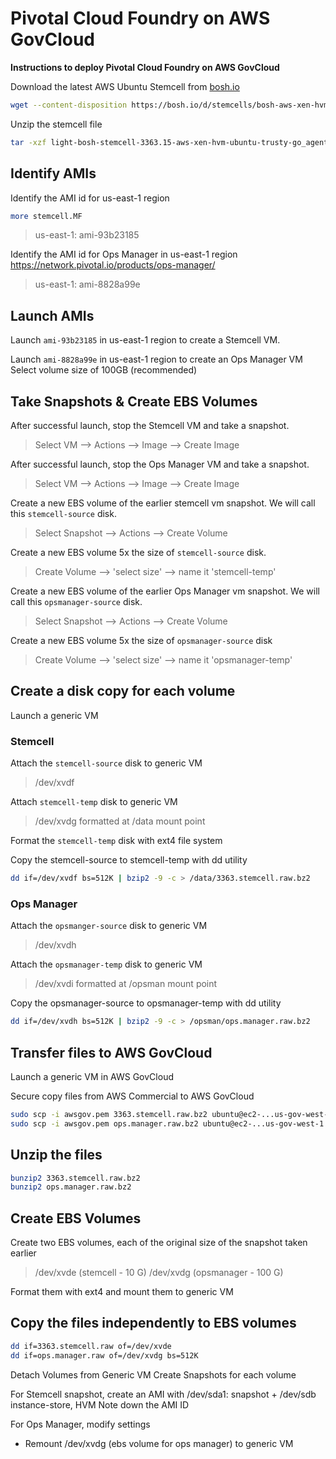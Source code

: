 # Pivotal Cloud Foundry on AWS GovCloud
**Instructions to deploy Pivotal Cloud Foundry on AWS GovCloud**

Download the latest AWS Ubuntu Stemcell from [bosh.io](http://bosh.io/stemcells/bosh-aws-xen-hvm-ubuntu-trusty-go_agent)

```bash
wget --content-disposition https://bosh.io/d/stemcells/bosh-aws-xen-hvm-ubuntu-trusty-go_agent?v=3363.15
```

Unzip the stemcell file
```bash
tar -xzf light-bosh-stemcell-3363.15-aws-xen-hvm-ubuntu-trusty-go_agent.tgz
```
## Identify AMIs
Identify the AMI id for us-east-1 region
```bash
more stemcell.MF
```
> us-east-1: ami-93b23185

Identify the AMI id for Ops Manager in us-east-1 region
https://network.pivotal.io/products/ops-manager/
> us-east-1: ami-8828a99e

## Launch AMIs
Launch `ami-93b23185` in us-east-1 region to create a Stemcell VM.

Launch `ami-8828a99e` in us-east-1 region to create an Ops Manager VM
Select volume size of 100GB (recommended)

## Take Snapshots & Create EBS Volumes
After successful launch, stop the Stemcell VM and take a snapshot.
> Select VM --> Actions --> Image --> Create Image

After successful launch, stop the Ops Manager VM and take a snapshot.
> Select VM --> Actions --> Image --> Create Image

Create a new EBS volume of the earlier stemcell vm snapshot. We will call this `stemcell-source` disk.
> Select Snapshot --> Actions --> Create Volume

Create a new EBS volume 5x the size of `stemcell-source` disk.
> Create Volume --> 'select size' --> name it 'stemcell-temp'

Create a new EBS volume of the earlier Ops Manager vm snapshot. We will call this `opsmanager-source` disk.
> Select Snapshot --> Actions --> Create Volume

Create a new EBS volume 5x the size of `opsmanager-source` disk
> Create Volume --> 'select size' --> name it 'opsmanager-temp'

## Create a disk copy for each volume
Launch a generic VM

### Stemcell
Attach the `stemcell-source` disk to generic VM
>  /dev/xvdf

Attach `stemcell-temp` disk to generic VM
> /dev/xvdg formatted at /data mount point

Format the `stemcell-temp` disk with ext4 file system

Copy the stemcell-source to stemcell-temp with dd utility
```bash
dd if=/dev/xvdf bs=512K | bzip2 -9 -c > /data/3363.stemcell.raw.bz2
```
### Ops Manager
Attach the `opsmanger-source` disk to generic VM
> /dev/xvdh

Attach the `opsmanager-temp` disk to generic VM
> /dev/xvdi formatted at /opsman mount point

Copy the opsmanager-source to opsmanager-temp with dd utility
```bash
dd if=/dev/xvdh bs=512K | bzip2 -9 -c > /opsman/ops.manager.raw.bz2
```
## Transfer files to AWS GovCloud
Launch a generic VM in AWS GovCloud

Secure copy files from AWS Commercial to AWS GovCloud
```bash
sudo scp -i awsgov.pem 3363.stemcell.raw.bz2 ubuntu@ec2-...us-gov-west-1.compute.amazonaws.com:/home/ubuntu
sudo scp -i awsgov.pem ops.manager.raw.bz2 ubuntu@ec2-...us-gov-west-1.compute.amazonaws.com:/home/ubuntu
```

## Unzip the files
```bash
bunzip2 3363.stemcell.raw.bz2
bunzip2 ops.manager.raw.bz2
```

## Create EBS Volumes
Create two EBS volumes, each of the original size of the snapshot taken earlier
> /dev/xvde (stemcell - 10 G)
> /dev/xvdg (opsmanager - 100 G)

Format them with ext4 and mount them to generic VM

## Copy the files independently to EBS volumes
```bash
dd if=3363.stemcell.raw of=/dev/xvde
dd if=ops.manager.raw of=/dev/xvdg bs=512K
```

Detach Volumes from Generic VM
Create Snapshots for each volume

For Stemcell snapshot, create an AMI with /dev/sda1: snapshot + /dev/sdb instance-store, HVM
Note down the AMI ID

For Ops Manager, modify settings
- Remount /dev/xvdg (ebs volume for ops manager) to generic VM
